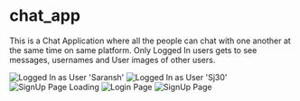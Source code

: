 # chat_app

This is a Chat Application where all the people can chat with one another at the same time on same platform.
Only Logged In users gets to see messages, usernames and User images of other users.

![Logged In as User 'Saransh'](https://github.com/Srnshj30/Multi-Chat/assets/102829760/af98b93e-ae65-40fd-9d58-c292d48ee2f0)
![Logged In as User 'Sj30'](https://github.com/Srnshj30/Multi-Chat/assets/102829760/ec44c8cf-4e85-4742-886a-2dc8dcf20caf)
![SignUp Page Loading](https://github.com/Srnshj30/Multi-Chat/assets/102829760/4634a356-96fd-46f9-90fd-c433497b7f7e)
![Login Page](https://github.com/Srnshj30/Multi-Chat/assets/102829760/c64cb6b5-c149-454f-8078-c3fcccd14467)
![SignUp Page](https://github.com/Srnshj30/Multi-Chat/assets/102829760/c886a7f1-392b-461a-9375-9d0e2eca328a)
